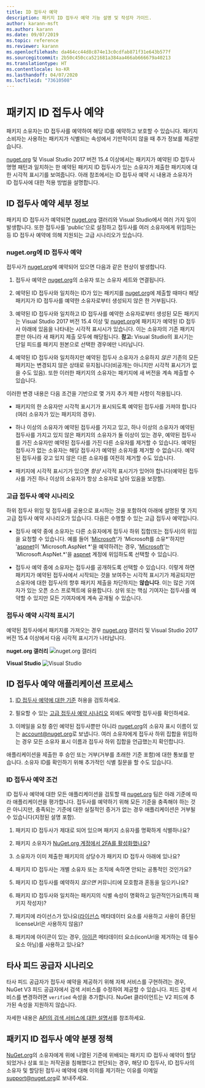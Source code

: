 ```yaml
---
title: ID 접두사 예약
description: 패키지 ID 접두사 예약 기능 설명 및 작성자 가이드.
author: karann-msft
ms.author: karann
ms.date: 09/07/2019
ms.topic: reference
ms.reviewer: karann
ms.openlocfilehash: da464cc44d8c874e13c0cdfab871f31e643b577f
ms.sourcegitcommit: 2b50c450cca521681a384aa466ab666679a40213
ms.translationtype: HT
ms.contentlocale: ko-KR
ms.lasthandoff: 04/07/2020
ms.locfileid: "73610508"
---
```

# <a name="package-id-prefix-reservation"></a>패키지 ID 접두사 예약

패키지 소유자는 ID 접두사를 예약하여 해당 ID를 예약하고 보호할 수 있습니다. 패키지 소비자는 사용하는 패키지가 식별되는 속성에서 기만적이지 않을 때 추가 정보를 제공받습니다. 

[nuget.org](https://www.nuget.org/) 및 Visual Studio 2017 버전 15.4 이상에서는 패키지가 예약된 ID 접두사 명명 패턴과 일치하는 한 예약된 패키지 ID 접두사가 있는 소유자가 제출한 패키지에 대한 시각적 표시기를 보여줍니다. 아래 참조에서는 ID 접두사 예약 시 내용과 소유자가 ID 접두사에 대한 적용 방법을 설명합니다.

## <a name="id-prefix-reservation-details"></a>ID 접두사 예약 세부 정보

패키지 ID 접두사가 예약되면 [nuget.org](https://www.nuget.org/) 갤러리와 Visual Studio에서 여러 가지 일이 발생합니다. 또한 접두사를 'public'으로 설정하고 접두사를 여러 소유자에게 위임하는 등 ID 접두사 예약에 의해 지원되는 고급 시나리오가 있습니다.

### <a name="id-prefix-reservation-on-nugetorg"></a>nuget.org에 ID 접두사 예약

접두사가 [nuget.org](https://www.nuget.org/)에 예약되어 있으면 다음과 같은 현상이 발생합니다.

1. 접두사 예약은 [nuget.org](https://www.nuget.org/)의 소유자 또는 소유자 세트와 연결됩니다.

1. 예약된 ID 접두사와 일치하는 ID가 있는 패키지를 [nuget.org](https://www.nuget.org/)에 제출할 때마다 해당 패키지가 ID 접두사를 예약한 소유자로부터 생성되지 않은 한 거부됩니다.

1. 예약된 ID 접두사와 일치하고 ID 접두사를 예약한 소유자로부터 생성된 모든 패키지는 Visual Studio 2017 버전 15.4 이상 및 [nuget.org](https://www.nuget.org/)에 패키지가 예약된 ID 접두사 아래에 있음을 나타내는 시각적 표시시가 있습니다. 이는 소유자의 기존 패키지뿐만 아니라 새 패키지 제출 모두에 해당됩니다. **참고:** Visual Studio의 표시기는 단일 피드를 패키지 원본으로 선택한 경우에만 나타납니다.

1. 예약된 ID 접두사와 일치하지만 예약된 접두사 소유자가 소유하지 *않은* 기존의 모든 패키지는 변경되지 않은 상태로 유지됩니다(비공개는 아니지만 시각적 표시기가 없을 수도 있음). 또한 이러한 패키지의 소유자는 패키지에 새 버전을 계속 제출할 수 있습니다.

이러한 변경 내용은 다음 조건을 기반으로 몇 가지 추가 제한 사항이 적용됩니다.

- 패키지의 한 소유자만 시각적 표시기가 표시되도록 예약된 접두사를 가져야 합니다(여러 소유자가 있는 패키지의 경우).

- 하나 이상의 소유자가 예약된 접두사를 가지고 있고, 하나 이상의 소유자가 예약된 접두사를 가지고 있지 않은 패키지의 소유자가 둘 이상이 있는 경우, 예약된 접두사를 가진 소유자만 예약된 접두사를 가진 다른 소유자를 제거할 수 있습니다. 예약된 접두사가 없는 소유자는 해당 접두사가 예약된 소유자를 제거할 수 없습니다. 예약된 접두사를 갖고 있지 않은 다른 소유자를 여전히 제거할 수도 있습니다.

- 패키지에 시각적 표시기가 있으면 *항상* 시각적 표시기가 있어야 합니다(예약된 접두사를 가진 하나 이상의 소유자가 항상 소유자로 남아 있음을 보장함).

### <a name="advanced-prefix-reservation-scenarios"></a>고급 접두사 예약 시나리오

하위 접두사 위임 및 접두사를 공용으로 표시하는 것을 포함하여 아래에 설명된 몇 가지 고급 접두사 예약 시나리오가 있습니다. 다음은 수행할 수 있는 고급 접두사 예약입니다. 

- 접두사 예약 중에 소유자는 다른 소유자에게 접두사 하위 집합(또는 접두사)의 위임을 요청할 수 있습니다. 예를 들어 '[Microsoft](https://www.nuget.org/profiles/microsoft)'가 'Microsoft를 소유\*'하지만 '[aspnet](https://www.nuget.org/profiles/aspnet)이 'Microsoft.AspNet \*'을 예약하려는 경우, '[Microsoft](https://www.nuget.org/profiles/microsoft)'는 'Microsoft.AspNet.\*'을 [aspnet](https://www.nuget.org/profiles/aspnet) 계정에 위임하도록 선택할 수 있습니다.

- 접두사 예약 중에 소유자는 접두사를 공개하도록 선택할 수 있습니다. 이렇게 하면 패키지가 예약된 접두사에서 시작되는 것을 보여주는 시각적 표시기가 제공되지만 소유자에 대한 접두사의 향후 패키지 제출을 차단하지는 **않습니다**. 이는 많은 기여자가 있는 오픈 소스 프로젝트에 유용합니다. 상위 또는 핵심 기여자는 접두사를 예약할 수 있지만 모든 기여자에게 계속 공개될 수 있습니다. 

### <a name="prefix-reservation-visual-indicator"></a>접두사 예약 시각적 표시기

예약된 접두사에서 패키지를 가져오는 경우 [nuget.org](https://www.nuget.org/) 갤러리 및 Visual Studio 2017 버전 15.4 이상에서 다음 시각적 표시기가 나타납니다.

**nuget.org 갤러리**
![nuget.org 갤러리](media/nuget-gallery-reserved-prefix.png)

**Visual Studio**
![Visual Studio](media/visual-studio-reserved-prefix.png)

## <a name="id-prefix-reservation-application-process"></a>ID 접두사 예약 애플리케이션 프로세스

1. [ID 접두사 예약에 대한 기준](#id-prefix-reservation-criteria) 허용을 검토하세요.

2. 필요할 수 있는 [고급 접두사 예약 시나리오](#advanced-prefix-reservation-scenarios) 외에도 예약할 접두사를 확인하세요.

3. 이메일을 요청 중인 예약된 접두사뿐만 아니라 [nuget.org](https://www.nuget.org/)의 소유자 표시 이름이 있는 [account@nuget.org](mailto:account@nuget.org)로 보냅니다. 여러 소유자에게 접두사 하위 집합을 위임하는 경우 모든 소유자 표시 이름과 접두사 하위 집합을 언급했는지 확인합니다.

애플리케이션을 제출한 후 승인 또는 거부(거부를 초래한 기준 포함)에 대한 통보를 받습니다. 소유자 ID를 확인하기 위해 추가적인 식별 질문을 할 수도 있습니다.

### <a name="id-prefix-reservation-criteria"></a>ID 접두사 예약 조건

ID 접두사 예약에 대한 모든 애플리케이션을 검토할 때 [nuget.org](https://www.nuget.org/) 팀은 아래 기준에 따라 애플리케이션을 평가합니다. 접두사를 예약하기 위해 모든 기준을 충족해야 하는 것은 아니지만, 충족되는 기준에 대한 실질적인 증거가 없는 경우 애플리케이션은 거부될 수 있습니다(지정된 설명 포함).

1. 패키지 ID 접두사가 제대로 되어 있으며 패키지 소유자를 명확하게 식별하나요?

1. 패키지 소유자가 [NuGet.org 계정에서 2FA를 활성화했나요](individual-accounts.md#enable-two-factor-authentication-2fa)?

1. 소유자가 이미 제출한 패키지의 상당수가 패키지 ID 접두사 아래에 있나요?

1. 패키지 ID 접두사는 개별 소유자 또는 조직에 속하면 안되는 공통적인 것인가요?

1. 패키지 ID 접두사를 예약하지 *않으면* 커뮤니티에 모호함과 혼동을 일으키나요?

1. 패키지 ID 접두사와 일치하는 패키지의 식별 속성이 명확하고 일관적인가요(특히 패키지 작성자)?

1. 패키지에 라이선스가 있나요([라이선스](../reference/nuspec.md#license) 메타데이터 요소를 사용하고 사용이 중단된 licenseUrl은 사용하지 않음)?

1. 패키지에 아이콘이 있는 경우, [아이콘](../reference/nuspec.md#icon) 메타데이터 요소(iconUrl을 제거하는 데 필수 요소 아님)를 사용하고 있나요?

## <a name="third-party-feed-provider-scenarios"></a>타사 피드 공급자 시나리오

타사 피드 공급자가 접두사 예약을 제공하기 위해 자체 서비스를 구현하려는 경우, NuGet V3 피드 공급자에서 검색 서비스를 수정하여 제공할 수 있습니다. 피드 검색 서비스를 변경하려면 `verified` 속성을 추가합니다. NuGet 클라이언트는 V2 피드에 추가된 속성을 지원하지 않습니다.

자세한 내용은 [API의 검색 서비스에 대한 설명서](../api/search-query-service-resource.md)를 참조하세요.

## <a name="package-id-prefix-reservation-dispute-policy"></a>패키지 ID 접두사 예약 분쟁 정책
[NuGet.org](https://www.nuget.org)의 소유자에게 위에 나열된 기준에 위배되는 패키지 ID 접두사 예약이 할당되었거나 상표 또는 저작권을 침해했다고 판단되는 경우, 해당 ID 접두사, ID 접두사의 소유자 및 할당된 접두사 예약에 대해 이의를 제기하는 이유를 이메일 [support@nuget.org](mailto:support@nuget.org)로 보내주세요.

